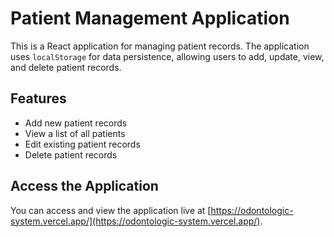 # Patient Management Application

This is a React application for managing patient records. The application uses `localStorage` for data persistence, allowing users to add, update, view, and delete patient records.

## Features

- Add new patient records
- View a list of all patients
- Edit existing patient records
- Delete patient records

## Access the Application

You can access and view the application live at [https://odontologic-system.vercel.app/](https://odontologic-system.vercel.app/).